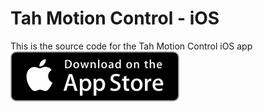 Tah Motion Control - iOS
======

This is the source code for the Tah Motion Control iOS app  
<a href="https://itunes.apple.com/us/app/tah-motion/id923858114?mt=8#"><img src="TahAppStore.jpg"></img></a>

